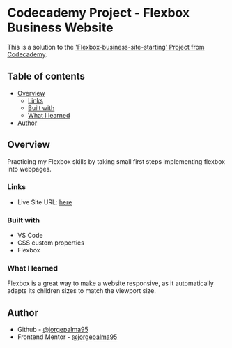 # Codecademy Project - Flexbox Business Website

This is a solution to the ['Flexbox-business-site-starting' Project from Codecademy](https://www.codecademy.com).

## Table of contents

- [Overview](#overview)
  - [Links](#links)
  - [Built with](#built-with)
  - [What I learned](#what-i-learned)
- [Author](#author)

## Overview
Practicing my Flexbox skills by taking small first steps implementing flexbox into webpages.

### Links

- Live Site URL: [here](https://jorgepalma95.github.io/flexbox-business-site-starting/)

### Built with

- VS Code
- CSS custom properties
- Flexbox

### What I learned

Flexbox is a great way to make a website responsive, as it automatically adapts its children sizes to match the viewport size.

## Author

- Github - [@jorgepalma95](https://github.com/jorgepalma95)
- Frontend Mentor - [@jorgepalma95](https://www.frontendmentor.io/profile/jorgepalma95)